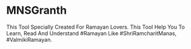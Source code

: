 # MNSGranth
This Tool Specially Created For Ramayan Lovers. This Tool Help You To Learn, Read And Understand #Ramayan Like #ShriRamcharitManas, #ValmikiRamayan. 
